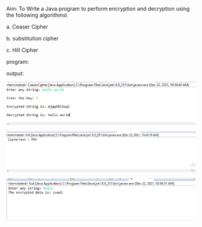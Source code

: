 
Aim: To Write a Java program to perform encryption and decryption using the following algorithms\

a. Ceaser Cipher

b. substitution cipher

c. Hill Cipher

program:


output:

![output](CeaserCipher.png)

![output](HillCipher.png)

![output](Substitution.png)
